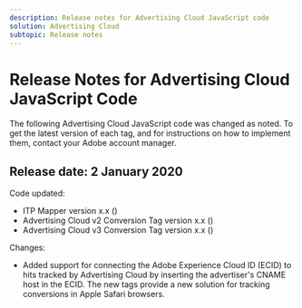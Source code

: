 ```yaml
---
description: Release notes for Advertising Cloud JavaScript code
solution: Advertising Cloud
subtopic: Release notes
---
```


# Release Notes for Advertising Cloud JavaScript Code

The following Advertising Cloud JavaScript code was changed as noted. To get the latest version of each tag, and for instructions on how to implement them, contact your Adobe account manager.

## Release date: 2 January 2020

Code updated:

* ITP Mapper version x.x (<URL here>)
* Advertising Cloud v2 Conversion Tag version x.x (<URL here>)
* Advertising Cloud v3 Conversion Tag version x.x (<URL here>)

Changes:

* Added support for connecting the Adobe Experience Cloud ID (ECID) to hits tracked by Advertising Cloud by inserting the advertiser's CNAME host in the ECID. The new tags provide a new solution for tracking conversions in Apple Safari browsers.
